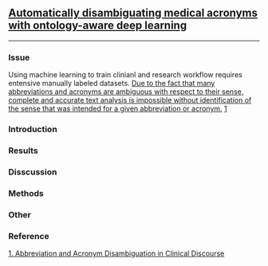 ## [Automatically disambiguating medical acronyms with ontology-aware deep learning](https://www.nature.com/articles/s41467-021-25578-4#Abs1)
---

### Issue

Using machine learning to train clinianl and research workflow requires entensive manually labeled datasets. [Due to the fact that many abbreviations and acronyms are ambiguous with respect to their sense, complete and accurate text analysis is impossible without identification of the sense that was intended for a given abbreviation or acronym.](https://www.ncbi.nlm.nih.gov/pmc/articles/PMC1560669/) [1](#reference)


### Introduction

### Results

### Disscussion

### Methods

### Other

### Reference
[1. Abbreviation and Acronym Disambiguation in Clinical Discourse](https://www.ncbi.nlm.nih.gov/pmc/articles/PMC1560669/)
